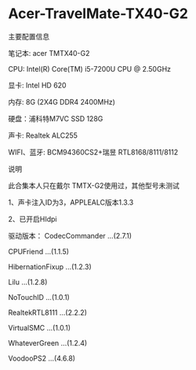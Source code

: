 # Acer-TravelMate-TX40-G2

主要配置信息

笔记本: acer TMTX40-G2

CPU: Intel(R) Core(TM) i5-7200U CPU @ 2.50GHz

显卡: Intel HD 620

内存: 8G (2X4G DDR4 2400MHz)

硬盘：浦科特M7VC SSD 128G

声卡: Realtek ALC255

WIFI、蓝牙: BCM94360CS2+瑞昱 RTL8168/8111/8112

说明

此合集本人只在戴尔 TMTX-G2使用过，其他型号未测试

1、声卡注入ID为3，APPLEALC版本1.3.3

2、已开启HIdpi

驱动版本：
CodecCommander ...(2.7.1)

CPUFriend ...(1.1.5)

HibernationFixup ...(1.2.3)

Lilu ...(1.2.8)

NoTouchID ...(1.0.1)

RealtekRTL8111 ...(2.2.2)

VirtualSMC ...(1.0.1)

WhateverGreen ...(1.2.4)

VoodooPS2 ...(4.6.8)
